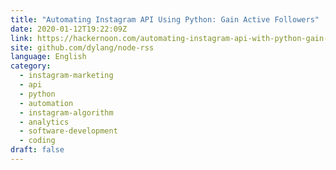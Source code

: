 ```yaml
---
title: "Automating Instagram API Using Python: Gain Active Followers"
date: 2020-01-12T19:22:09Z
link: https://hackernoon.com/automating-instagram-api-with-python-gain-followers-u115322z?source=rss&utm_medium=RSS&utm_source=news.12bit.vn
site: github.com/dylang/node-rss
language: English
category:
  - instagram-marketing
  - api
  - python
  - automation
  - instagram-algorithm
  - analytics
  - software-development
  - coding
draft: false
---
```


